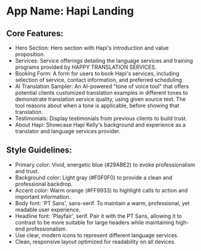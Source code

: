 # **App Name**: Hapi Landing

## Core Features:

- Hero Section: Hero section with Hapi's introduction and value proposition.
- Services: Service offerings detailing the language services and training programs provided by HAPPY TRANSLATION SERVICES.
- Booking Form: A form for users to book Hapi's services, including selection of service, contact information, and preferred scheduling.
- AI Translation Sampler: An AI-powered "tone of voice tool" that offers potential clients customized translation examples in different tones to demonstrate translation service quality, using given source text. The tool reasons about when a tone is applicable, before showing that translation.
- Testimonials: Display testimonials from previous clients to build trust.
- About Hapi: Showcase Hapi Kelly's background and experience as a translator and language services provider.

## Style Guidelines:

- Primary color: Vivid, energetic blue (#29ABE2) to evoke professionalism and trust.
- Background color: Light gray (#F0F0F0) to provide a clean and professional backdrop.
- Accent color: Warm orange (#FF9933) to highlight calls to action and important information.
- Body font: 'PT Sans', sans-serif. To maintain a warm, professional, yet readable user experience.
- Headline font: 'Playfair', serif. Pair it with the PT Sans, allowing it to contrast to be more suitable for large headers while maintaining high-end professionalism.
- Use clear, modern icons to represent different language services.
- Clean, responsive layout optimized for readability on all devices.
